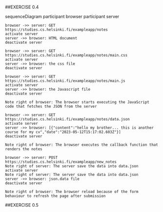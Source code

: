 ##EXERCISE 0.4

sequenceDiagram
    participant browser
    participant server

    browser ->> server: GET https://studies.cs.helsinki.fi/exampleapp/notes
    activate server
    server ->> browser: HTML document
    deactivate server
    
    browser ->> server: GET https://studies.cs.helsinki.fi/exampleapp/notes/main.css
    activate server
    server ->> browser: the css file
    deactivate server

    browser ->> server: GET https://studies.cs.helsinki.fi/exampleapp/notes/main.js
    activate server
    server ->> browser: the Javascript file
    deactivate server

    Note right of browser: The browser starts executing the JavaScript code that fetches the JSON from the server

    browser ->> server: GET https://studies.cs.helsinki.fi/exampleapp/notes/data.json
    activate server
    server ->> browser: [{"content":"hello my brother... this is another course for my cv","date":"2023-05-12T15:17:02.603Z"}]
    deactivate server
    
    Note right of browser: The browser executes the callback function that renders the notes

    browser ->> server: POST https://studies.cs.helsinki.fi/exampleapp/new_notes
    Note right of server: The server save the data into data.json
    activate server
    Note right of server: The server save the data into data.json
    server ->> browser: json.data file
    deactivate server

    Note right of browser: The browser reload because of the form behaviour to refresh the page after submission




##EXERCISE 0.5

